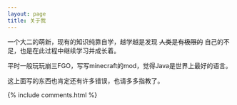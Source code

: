 ```yaml
---
layout: page
title: 关于我
---
```


一个大二的萌新，现有的知识纯靠自学，越学越是发现 ~~人类是有极限的~~ 自己的不足，也是在此过程中继续学习并成长着。
<p>
平时一般玩玩崩三FGO，写写minecraft的mod，觉得Java是世界上最好的语言。
<p>
这上面写的东西也肯定还有许多错误，也请多多指教了。




{% include comments.html %}
